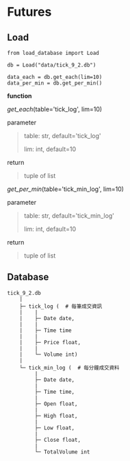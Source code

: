 # Futures

## Load
```
from load_database import Load

db = Load("data/tick_9_2.db")

data_each = db.get_each(lim=10)
data_per_min = db.get_per_min()
```
**function**

*get_each*(table='tick_log', lim=10)

parameter
> table: str, default='tick_log'
>
> lim: int, default=10

return
> tuple of list


*get_per_min*(table='tick_min_log', lim=10)

parameter
> table: str, default='tick_min_log'
>
> lim: int, default=10

return
> tuple of list

## Database
```
tick_9_2.db
    |
    ├─ tick_log (  # 每筆成交資訊
    |    |
    |    ├─ Date date,
    |    |
    |    ├─ Time time 
    |    |
    |    ├─ Price float,
    |    |
    |    └─ Volume int)
    |
    └─ tick_min_log (  # 每分鐘成交資料
         |
         ├─ Date date,
         |
         ├─ Time time,
         |
         ├─ Open float,
         |
         ├─ High float,
         |
         ├─ Low float,
         |
         ├─ Close float,
         |
         └─ TotalVolume int
```
